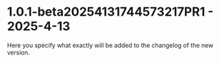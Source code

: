 # 1.0.1-beta20254131744573217PR1 - 2025-4-13

Here you specify what exactly will be added to the changelog of the new version.


